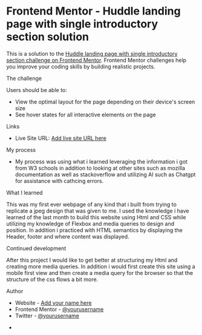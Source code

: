 # Frontend Mentor - Huddle landing page with single introductory section solution

This is a solution to the [Huddle landing page with single introductory section challenge on Frontend Mentor](https://www.frontendmentor.io/challenges/huddle-landing-page-with-a-single-introductory-section-B_2Wvxgi0). Frontend Mentor challenges help you improve your coding skills by building realistic projects. 

The challenge

Users should be able to:

- View the optimal layout for the page depending on their device's screen size
- See hover states for all interactive elements on the page

Links

- Live Site URL: [Add live site URL here](https://your-live-site-url.com)

My process
- My process was using what i learned leveraging the information i got from W3 schools in addition to looking at other sites such as mozilla documentation as well as stackoverflow and utilizing AI such as Chatgpt for assistance with cathcing errors.

What I learned
 
This was my first ever webpage of any kind that i built from trying to replicate a jpeg design that was given to me. I used the knowledge i have learned of the last month to build this website using Html and CSS while utilizing my knowledge of Flexbox and media queries to design and position. In addition i practiced with HTML semantics by displaying the Header, footer and where content was displayed.



Continued development

After this project I would like to get better at structuring my Html and creating more media queries. In addition i would first create this site using a mobile first view and then create a media query for the browser so that the structure of the css flows a bit more.


Author

- Website - [Add your name here](https://www.your-site.com)
- Frontend Mentor - [@yourusername](https://www.frontendmentor.io/profile/yourusername)
- Twitter - [@yourusername](https://www.twitter.com/yourusername)
*

